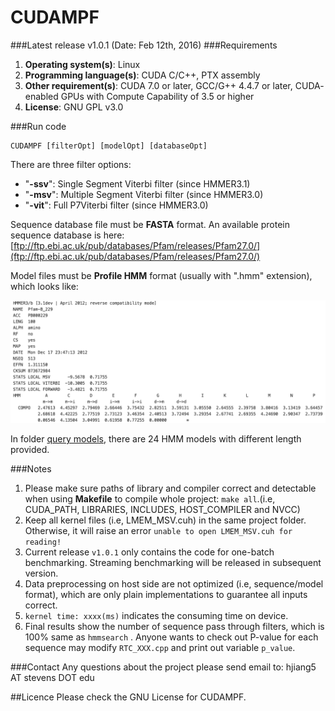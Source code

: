 # CUDAMPF
###Latest release
v1.0.1 (Date: Feb 12th, 2016)
###Requirements
1. **Operating system(s)**: Linux
2. **Programming language(s)**: CUDA C/C++, PTX assembly
3. **Other requirement(s)**: CUDA 7.0 or later, GCC/G++ 4.4.7 or later, CUDA-
enabled GPUs with Compute Capability of 3.5 or higher
4. **License**: GNU GPL v3.0

###Run code
```
CUDAMPF [filterOpt] [modelOpt] [databaseOpt]
```
There are three filter options:
- "**-ssv**": Single Segment Viterbi filter (since HMMER3.1)
- "**-msv**": Multiple Segment Viterbi filter (since HMMER3.0)
- "**-vit**": Full P7Viterbi filter (since HMMER3.0)

Sequence database file must be **FASTA** format. An available protein sequence database is here: [ftp://ftp.ebi.ac.uk/pub/databases/Pfam/releases/Pfam27.0/](ftp://ftp.ebi.ac.uk/pub/databases/Pfam/releases/Pfam27.0/)

Model files must be **Profile HMM** format (usually with ".hmm" extension), which looks like:

![](docs/hmm.png)

In folder [query models](https://github.com/Super-Hippo/CUDAMPF/tree/master/quey%20models), there are 24 HMM models with different length provided.

###Notes
1. Please make sure paths of library and compiler correct and detectable when using **Makefile** to compile whole project: ```make all```.(i.e, CUDA_PATH, LIBRARIES, INCLUDES, HOST_COMPILER and NVCC)
2. Keep all kernel files (i.e, LMEM_MSV.cuh) in the same project folder. Otherwise, it will raise an error ```unable to open LMEM_MSV.cuh for reading!```
3. Current release ```v1.0.1``` only contains the code for one-batch benchmarking. Streaming benchmarking will be released in subsequent version.
4. Data preprocessing on host side are not optimized (i.e, sequence/model format), which are only plain implementations to guarantee all inputs correct. 
5. ```kernel time: xxxx(ms)``` indicates the consuming time on device.
6. Final results show the number of sequence pass through filters, which is 100% same as ```hmmsearch``` . Anyone wants to check out P-value for each sequence may modify ```RTC_XXX.cpp``` and print out variable ```p_value```.

###Contact
Any questions about the project please send email to: hjiang5 AT stevens DOT edu

##Licence
Please check the GNU License for CUDAMPF.
